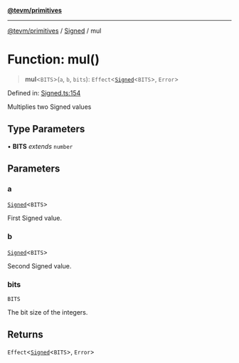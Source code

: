 [**@tevm/primitives**](../../../README.md)

***

[@tevm/primitives](../../../globals.md) / [Signed](../README.md) / mul

# Function: mul()

> **mul**\<`BITS`\>(`a`, `b`, `bits`): `Effect`\<[`Signed`](../type-aliases/Signed.md)\<`BITS`\>, `Error`\>

Defined in: [Signed.ts:154](https://github.com/evmts/tevm-monorepo/blob/main/packages/primitives/src/Signed.ts#L154)

Multiplies two Signed values

## Type Parameters

• **BITS** *extends* `number`

## Parameters

### a

[`Signed`](../type-aliases/Signed.md)\<`BITS`\>

First Signed value.

### b

[`Signed`](../type-aliases/Signed.md)\<`BITS`\>

Second Signed value.

### bits

`BITS`

The bit size of the integers.

## Returns

`Effect`\<[`Signed`](../type-aliases/Signed.md)\<`BITS`\>, `Error`\>
